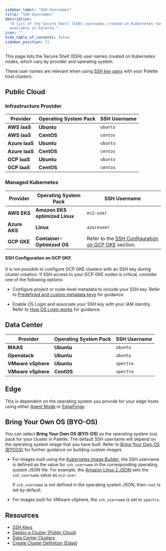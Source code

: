 ```yaml
---
sidebar_label: "SSH Usernames"
title: "SSH Usernames"
description:
  "A list of the Secure Shell (SSH) usernames created on Kubernetes nodes for each provider and operating system pack
  available in Palette."
icon: ""
hide_table_of_contents: false
sidebar_position: 11
---
```


This page lists the Secure Shell (SSH) user names created on Kubernetes nodes, which vary by provider and operating
system.

These user names are relevant when using [SSH key pairs](./ssh-keys.md) with your Palette host clusters.

## Public Cloud

### Infrastructure Provider

| Provider       | Operating System Pack | SSH Username |
| -------------- | --------------------- | ------------ |
| **AWS IaaS**   | **Ubuntu**            | `ubuntu`     |
| **AWS IaaS**   | **CentOS**            | `centos`     |
| **Azure IaaS** | **Ubuntu**            | `ubuntu`     |
| **Azure IaaS** | **CentOS**            | `centos`     |
| **GCP IaaS**   | **Ubuntu**            | `ubuntu`     |
| **GCP IaaS**   | **CentOS**            | `centos`     |

### Managed Kubernetes

| Provider      | Operating System Pack          | SSH Username                                                                        |
| ------------- | ------------------------------ | ----------------------------------------------------------------------------------- |
| **AWS EKS**   | **Amazon EKS optimized Linux** | `ec2-user`                                                                          |
| **Azure AKS** | **Linux**                      | `azureuser`                                                                         |
| **GCP GKE**   | **Container-Optimized OS**     | Refer to the [SSH Configuration on GCP GKE](#ssh-configuration-on-gcp-gke) section. |

#### SSH Configuration on GCP GKE

It is not possible to configure GCP GKE clusters with an SSH key during cluster creation. If SSH access to your GCP GKE
nodes is critical, consider one of the following options:

- Configure project or node-level metadata to include your SSH key. Refer to
  [Predefined and custom metadata keys](https://cloud.google.com/compute/docs/metadata/overview#predefined-and-custom-metadata-keys)
  for guidance.

- Enable OS Login and associate your SSH key with your IAM identity. Refer to
  [How OS Login works](https://cloud.google.com/compute/docs/oslogin#how_os_login_works) for guidance.

## Data Center

| Provider           | Operating System Pack | SSH Username |
| ------------------ | --------------------- | ------------ |
| **MAAS**           | **Ubuntu**            | `ubuntu`     |
| **Openstack**      | **Ubuntu**            | `ubuntu`     |
| **VMware vSphere** | **Ubuntu**            | `spectro`    |
| **VMware vSphere** | **CentOS**            | `spectro`    |

## Edge

This is dependent on the operating system you provide for your edge hosts using either
[Agent Mode](../../../deployment-modes/agent-mode/agent-mode.md) or
[EdgeForge](../../../clusters/edge/edgeforge-workflow/palette-canvos/build-provider-images.md).

## Bring Your Own OS (BYO-OS)

You can select **Bring Your Own OS (BYO-OS)** as the operating system (os) pack for your cluster in Palette. The default
SSH username will depend on the operating system image that you have built. Refer to
[Bring Your Own OS (BYOOS)](../../../byoos/byoos.md) for further guidance on building custom images.

- For images built using the [Kubernetes Image Builder](../../../byoos/image-builder/build-image.md), the SSH username
  is defined as the value for `ssh_username` in the corresponding operating system JSON file. For example, the
  [Amazon Linux 2 JSON](https://github.com/kubernetes-sigs/image-builder/blob/main/images/capi/packer/ami/amazon-2.json#L11)
  sets the `ssh_username` value as `ec2-user`.

  If `ssh_username` is not defined in the operating system JSON, then `root` is set by default.

- For images built for VMware vSphere, the `ssh_username` is set to `spectro`.

## Resources

- [SSH Keys](./ssh-keys.md)
- [Deploy a Cluster (Public Cloud)](../../public-cloud/deploy-k8s-cluster.md)
- [Data Center Clusters](../../data-center/data-center.md)
- [Create Cluster Definition (Edge)](../../edge/site-deployment/cluster-deployment.md)
